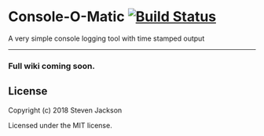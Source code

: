 Console-O-Matic [![Build Status](https://travis-ci.org/sdjack/Console-O-Matic.svg?branch=master)](https://travis-ci.org/sdjack/Console-O-Matic)
================

A very simple console logging tool with time stamped output

---

### Full wiki coming soon.


## License
Copyright (c) 2018 Steven Jackson

Licensed under the MIT license.
